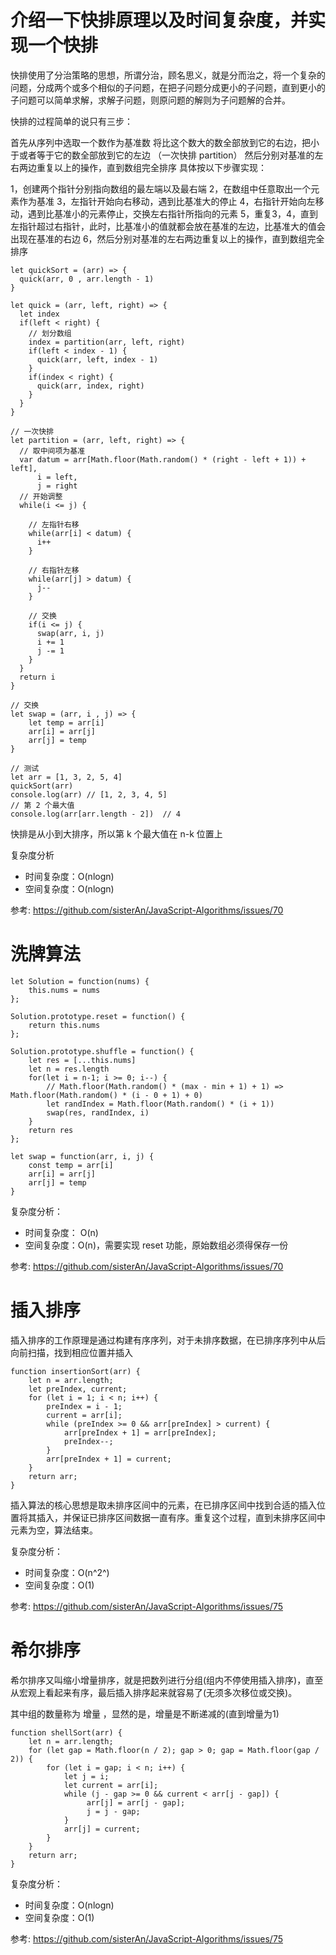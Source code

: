 # 介绍一下快排原理以及时间复杂度，并实现一个快排

快排使用了分治策略的思想，所谓分治，顾名思义，就是分而治之，将一个复杂的问题，分成两个或多个相似的子问题，在把子问题分成更小的子问题，直到更小的子问题可以简单求解，求解子问题，则原问题的解则为子问题解的合并。

快排的过程简单的说只有三步：

首先从序列中选取一个数作为基准数
将比这个数大的数全部放到它的右边，把小于或者等于它的数全部放到它的左边 （一次快排 partition）
然后分别对基准的左右两边重复以上的操作，直到数组完全排序
具体按以下步骤实现：

1，创建两个指针分别指向数组的最左端以及最右端
2，在数组中任意取出一个元素作为基准
3，左指针开始向右移动，遇到比基准大的停止
4，右指针开始向左移动，遇到比基准小的元素停止，交换左右指针所指向的元素
5，重复3，4，直到左指针超过右指针，此时，比基准小的值就都会放在基准的左边，比基准大的值会出现在基准的右边
6，然后分别对基准的左右两边重复以上的操作，直到数组完全排序

```
let quickSort = (arr) => {
  quick(arr, 0 , arr.length - 1)
}

let quick = (arr, left, right) => {
  let index
  if(left < right) {
    // 划分数组
    index = partition(arr, left, right)
    if(left < index - 1) {
      quick(arr, left, index - 1)
    }
    if(index < right) {
      quick(arr, index, right)
    }
  }
}

// 一次快排
let partition = (arr, left, right) => {
  // 取中间项为基准
  var datum = arr[Math.floor(Math.random() * (right - left + 1)) + left],
      i = left,
      j = right
  // 开始调整
  while(i <= j) {
    
    // 左指针右移
    while(arr[i] < datum) {
      i++
    }
    
    // 右指针左移
    while(arr[j] > datum) {
      j--
    }
    
    // 交换
    if(i <= j) {
      swap(arr, i, j)
      i += 1
      j -= 1
    }
  }
  return i
}

// 交换
let swap = (arr, i , j) => {
    let temp = arr[i]
    arr[i] = arr[j]
    arr[j] = temp
}

// 测试
let arr = [1, 3, 2, 5, 4]
quickSort(arr)
console.log(arr) // [1, 2, 3, 4, 5]
// 第 2 个最大值
console.log(arr[arr.length - 2])  // 4
```

快排是从小到大排序，所以第 k 个最大值在 n-k 位置上

复杂度分析
+ 时间复杂度：O(nlogn)
+ 空间复杂度：O(nlogn)

参考: https://github.com/sisterAn/JavaScript-Algorithms/issues/70

# 洗牌算法

```
let Solution = function(nums) {
    this.nums = nums
};

Solution.prototype.reset = function() {
    return this.nums
};

Solution.prototype.shuffle = function() {
    let res = [...this.nums]
    let n = res.length
    for(let i = n-1; i >= 0; i--) {
        // Math.floor(Math.random() * (max - min + 1) + 1) => Math.floor(Math.random() * (i - 0 + 1) + 0)
        let randIndex = Math.floor(Math.random() * (i + 1))
        swap(res, randIndex, i)
    }
    return res
};

let swap = function(arr, i, j) {
    const temp = arr[i]
    arr[i] = arr[j]
    arr[j] = temp
}

```

复杂度分析：
+ 时间复杂度： O(n)
+ 空间复杂度：O(n)，需要实现 reset 功能，原始数组必须得保存一份

参考: https://github.com/sisterAn/JavaScript-Algorithms/issues/70

# 插入排序

插入排序的工作原理是通过构建有序序列，对于未排序数据，在已排序序列中从后向前扫描，找到相应位置并插入

```
function insertionSort(arr) {
    let n = arr.length;
    let preIndex, current;
    for (let i = 1; i < n; i++) {
        preIndex = i - 1;
        current = arr[i];
        while (preIndex >= 0 && arr[preIndex] > current) {
            arr[preIndex + 1] = arr[preIndex];
            preIndex--;
        }
        arr[preIndex + 1] = current;
    }
    return arr;
}
```

插入算法的核心思想是取未排序区间中的元素，在已排序区间中找到合适的插入位置将其插入，并保证已排序区间数据一直有序。重复这个过程，直到未排序区间中元素为空，算法结束。

复杂度分析：
+ 时间复杂度：O(n^2^)
+ 空间复杂度：O(1)

参考: https://github.com/sisterAn/JavaScript-Algorithms/issues/75


# 希尔排序

希尔排序又叫缩小增量排序，就是把数列进行分组(组内不停使用插入排序)，直至从宏观上看起来有序，最后插入排序起来就容易了(无须多次移位或交换)。

其中组的数量称为 增量 ，显然的是，增量是不断递减的(直到增量为1)

```
function shellSort(arr) {
    let n = arr.length;
    for (let gap = Math.floor(n / 2); gap > 0; gap = Math.floor(gap / 2)) {
        for (let i = gap; i < n; i++) {
            let j = i;
            let current = arr[i];
            while (j - gap >= 0 && current < arr[j - gap]) {
                 arr[j] = arr[j - gap];
                 j = j - gap;
            }
            arr[j] = current;
        }
    }
    return arr;
}
```

复杂度分析：
+ 时间复杂度：O(nlogn)
+ 空间复杂度：O(1)

参考: https://github.com/sisterAn/JavaScript-Algorithms/issues/75

